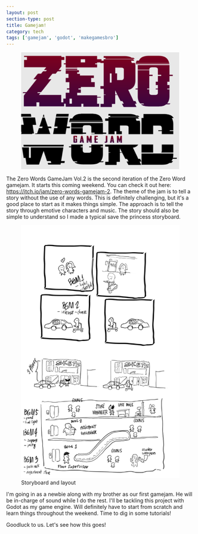 ```yaml
---
layout: post
section-type: post
title: Gamejam!
category: tech
tags: ['gamejam', 'godot', 'makegamesbro']
---
```


<figure>
	<img src="/img/2019-07-11/gamjam_zerowords.png">
</figure>

The Zero Words GameJam Vol.2 is the second iteration of the Zero Word gamejam. It starts this coming weekend. You can check it out here: https://itch.io/jam/zero-words-gamejam-2. The theme of the jam is to tell a story without the use of any words. This is definitely challenging, but it's a good place to start as it makes things simple. The approach is to tell the story through emotive characters and music. The story should also be simple to understand so I made a typical save the princess storyboard. 

<figure>    
    <img src="/img/2019-07-11/storyboard.png">
    <figcaption>Storyboard and layout</figcaption>
</figure>

I'm going in as a newbie along with my brother as our first gamejam. He will be in-charge of sound while I do the rest. I'll be tackling this project with Godot as my game engine. Will definitely have to start from scratch and learn things throughout the weekend. Time to dig in some tutorials!

Goodluck to us. Let's see how this goes!
